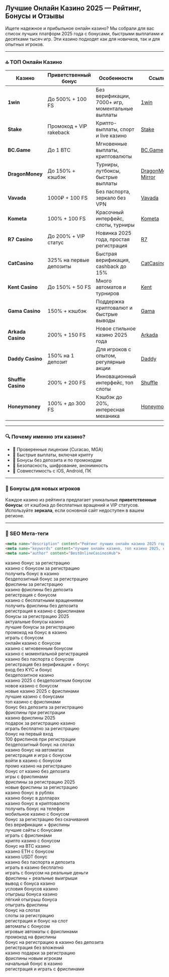 ## Лучшие Онлайн Казино 2025 — Рейтинг, Бонусы и Отзывы

Ищете надежное и прибыльное онлайн казино? Мы собрали для вас список лучших платформ 2025 года с бонусами, быстрыми выплатами и десятками тысяч игр. Эти казино подходят как для новичков, так и для опытных игроков.

---

### 🔝 ТОП Онлайн Казино

| Казино             | Приветственный бонус    | Особенности                                      | Ссылка                                                                                    |
| ------------------ | ----------------------- | ------------------------------------------------ | ----------------------------------------------------------------------------------------- |
| **1win**           | До 500% + 100 FS        | Без верификации, 7000+ игр, моментальные выплаты | [1win](https://1wzyuh.com/?open=register&p=xk7f)                                          |
| **Stake**          | Промокод + VIP rakeback | Крипто-выплаты, спорт и live казино              | [Stake](https://stake.com/?c=JiMxFVsp)                                                    |
| **BC.Game**        | До 1 BTC                | Мгновенные выплаты, криптовалюты                 | [BC.Game](https://bcgame.nz/i-3a9esjz8l-n/)                                               |
| **DragonMoney**    | До 150% + кэшбэк        | Турниры, лутбоксы, быстрые выплаты               | [DragonMoney](https://drg.so/ff0b01f78), [Mirror](https://drg.so/f9003de54)               |
| **Vavada**         | 1000₽ + 100 FS          | Без паспорта, зеркало без VPN                    | [Vavada](https://gate707.com/?promo=3c934242-fecd-4cda-a44a-90abcf3b2407&target=register) |
| **Kometa**         | 100% + 100 FS           | Красочный интерфейс, слоты, турниры              | [Kometa](https://tropical-path.com/s7d8a1999)                                             |
| **R7 Casino**      | До 200% + VIP статус    | Новинка 2025 года, простая регистрация           | [R7](https://aristocratic-hall.com/s7f064747)                                             |
| **CatCasino**      | 325% на первые депозиты | Быстрая верификация, cashback до 15%             | [CatCasino](https://catchthecatthree.com/s74cd5c49)                                       |
| **Kent Casino**    | До 150% + 50 FS         | Много автоматов и турниров                       | [Kent](https://pamuatinat.xyz/s9e2edfac)                                                  |
| **Gama Casino**    | 150% + кэшбэк           | Поддержка криптовалют и быстрые выводы           | [Gama](https://preesiader.com/s712d6f5e)                                                  |
| **Arkada Casino**  | 200% + 150 FS           | Новое стильное казино 2025 года                  | [Arkada](https://grid-cyberlane.com/s9372df9a)                                            |
| **Daddy Casino**   | 150% на 1 депозит       | Для игроков с опытом, регулярные акции           | [Daddy](https://aeruborony.com/se5595b94)                                                 |
| **Shuffle Casino** | 200% + 200 FS           | Инновационный интерфейс, топ слоты               | [Shuffle](https://shuffle888.com?r=uwPm692XQN)                                            |
| **Honeymoney**     | 100% + до 300 FS        | Кэшбэк до 20%, интересная механика               | [Honeymoney](https://honeymoneybonus.com/?ref=ODkyOTZfcmVmZXJyYWw=)                       |

---

### 🔍 Почему именно эти казино?

* 🎯 Проверенные лицензии (Curacao, MGA)
* 🚀 Быстрые выплаты, включая крипту
* 🎁 Бонусы без депозита и по промокодам
* 🔐 Безопасность, шифрование, анонимность
* 📱 Совместимость с iOS, Android, ПК

---

### 🎁 Бонусы для новых игроков

Каждое казино из рейтинга предлагает уникальные **приветственные бонусы**: от кэшбэка до бесплатных вращений и VIP статусов. Используйте **зеркала**, если основной сайт недоступен в вашем регионе.

---

### 📌 SEO Мета-теги

```html
<meta name="description" content="Рейтинг лучших онлайн казино 2025 года. Список проверенных сайтов с бонусами, отзывами и быстрыми выплатами.">
<meta name="keywords" content="лучшие онлайн казино, топ казино 2025, казино с бонусами, казино зеркало, играть в казино">
<meta name="author" content="BestOnlineCasinosHub">
```

казино бонус за регистрацию  
казино с бонусом за регистрацию  
получить бонус в казино  
бездепозитный бонус за регистрацию  
фриспины за регистрацию  
казино фриспины без депозита  
регистрация с бонусом  
казино с бесплатными вращениями  
получить фриспины без депозита  
регистрация в казино с фриспинами  
бонусы за регистрацию 2025  
актуальные бонусы казино  
лучшие бонусы за регистрацию  
промокод на бонус в казино  
играть с бонусом  
онлайн казино с бонусом  
казино с мгновенным бонусом  
казино с моментальной регистрацией  
казино без паспорта с бонусом  
регистрация без верификации + бонус  
вход без KYC и бонус  
бездепозитное казино  
казино 2025 с бездепозитным бонусом  
новое казино с бонусом  
новые казино 2025 с фриспинами  
лучшие казино с бонусами  
топ казино с фриспинами  
бонус без депозита за регистрацию  
фриспины при регистрации  
казино фриспины 2025  
подарок за регистрацию казино  
играть бесплатно за регистрацию  
бонус на первый вход  
100 фриспинов при регистрации  
бездепозитный бонус на слотах  
казино бонус на автоматах  
регистрация и игра с бонусом  
войти в казино с бонусом  
промо казино на регистрацию  
бонус от казино без депозита  
игры с фриспинами  
фриспины за регистрацию 2025  
новые фриспины за регистрацию  
казино бонус в рублях  
казино бонус в долларах  
казино бонус в криптовалюте  
получить бонус на телефон  
мобильное казино с бонусом  
бонус за регистрацию без скачивания  
без верификации + фриспины  
лучшие сайты с бонусами  
играть с фриспинами  
крипто казино с бонусом  
бонус на BTC казино  
казино ETH с бонусом  
казино USDT бонус  
казино без паспорта и депозита  
играть в казино бесплатно  
играть с бонусом на реальные деньги  
фриспины + реальные выигрыши  
вывод с бонуса казино  
условия бонусов казино  
отыгрыш бонуса казино  
лёгкий отыгрыш бонуса  
отыграть фриспины  
бонус на слотах  
слоты за регистрацию  
регистрация и бонус на слот  
автоматы с бонусом  
игровые автоматы с фриспинами  
промокод на фриспины  
бонус на регистрацию в казино без депозита  
регистрация без вложений  
казино подарки за регистрацию  
фриспины новым игрокам  
начальный бонус в казино  
регистрация и играть с фриспинами  
